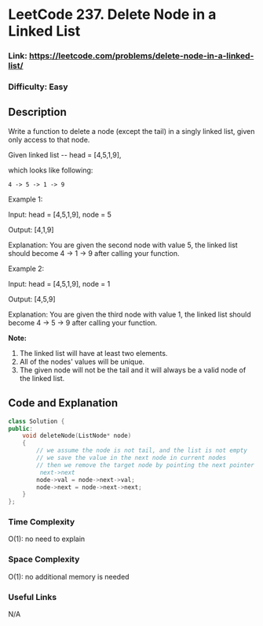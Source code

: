 # LeetCode 237. Delete Node in a Linked List

### Link: https://leetcode.com/problems/delete-node-in-a-linked-list/

### Difficulty: Easy

## Description

Write a function to delete a node (except the tail) in a singly linked list, given only access to that node.

Given linked list -- head = [4,5,1,9],

which looks like following:

    4 -> 5 -> 1 -> 9


Example 1:

Input: head = [4,5,1,9], node = 5

Output: [4,1,9]

Explanation: You are given the second node with value 5, the linked list should become 4 -> 1 -> 9 after calling your function.

Example 2:

Input: head = [4,5,1,9], node = 1

Output: [4,5,9]

Explanation: You are given the third node with value 1, the linked list should become 4 -> 5 -> 9 after calling your function.

**Note:**

1. The linked list will have at least two elements.
2. All of the nodes' values will be unique.
3. The given node will not be the tail and it will always be a valid node of the linked list.

## Code and Explanation

```cpp
class Solution {
public:
    void deleteNode(ListNode* node)
    {
        // we assume the node is not tail, and the list is not empty
        // we save the value in the next node in current nodes
        // then we remove the target node by pointing the next pointer to the\
         next->next
        node->val = node->next->val;
        node->next = node->next->next;
    }
};
```

### Time Complexity

O(1): no need to explain

### Space Complexity

O(1): no additional memory is needed

### Useful Links

N/A

